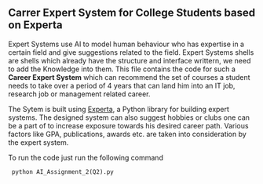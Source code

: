 ## Carrer Expert System for College Students based on Experta

Expert Systems use AI to model human behaviour who has expertise in a certain field and give suggestions related to the field.
Expert Systems shells are shells which already have the structure and interface writtern, we need to add the Knowledge into them. This file contains the code for such a **Career Expert System** which can recommend the set of courses a student needs to take over a period of 4 years that can land him into an IT job, research job or management related career. </br>

The Sytem is built using [Experta](https://experta.readthedocs.io/en/latest/), a Python library for building expert systems. The designed system can also suggest hobbies or clubs one can be a part of to increase exposure towards his desired career path. Various factors like GPA, publications, awards etc. are taken into consideration by the expert system.

To run the code just run the following command
```
 python AI_Assignment_2(Q2).py
```
